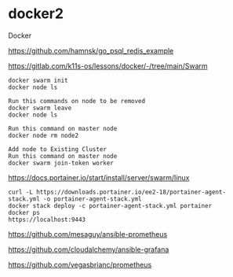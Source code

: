 # docker2
Docker

https://github.com/hamnsk/go_psql_redis_example

https://gitlab.com/k11s-os/lessons/docker/-/tree/main/Swarm
```
docker swarm init
docker node ls

Run this commands on node to be removed
docker swarm leave
docker node ls

Run this command on master node
docker node rm node2

Add node to Existing Cluster
Run this command on master node
docker swarm join-token worker
```
https://docs.portainer.io/start/install/server/swarm/linux
```
curl -L https://downloads.portainer.io/ee2-18/portainer-agent-stack.yml -o portainer-agent-stack.yml
docker stack deploy -c portainer-agent-stack.yml portainer
docker ps
https://localhost:9443
```


https://github.com/mesaguy/ansible-prometheus

https://github.com/cloudalchemy/ansible-grafana

https://github.com/vegasbrianc/prometheus

